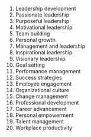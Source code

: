 1. Leadership development
2. Passionate leadership
3. Purposeful leadership
4. Motivational leadership
5. Team building
6. Personal growth
7. Management and leadership
8. Inspirational leadership
9. Visionary leadership
10. Goal setting
11. Performance management
12. Success strategies
13. Employee engagement
14. Organizational culture
15. Change management
16. Professional development
17. Career advancement
18. Personal empowerment
19. Talent management
20. Workplace productivity
